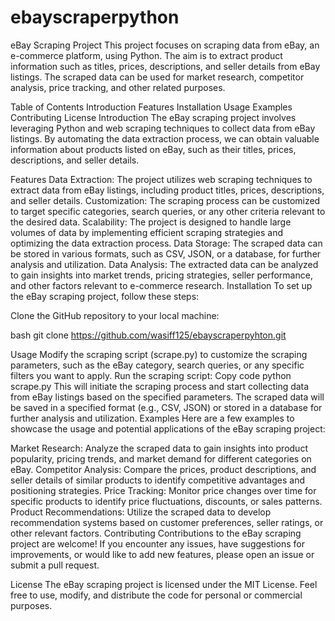 # ebayscraperpython

eBay Scraping Project
This project focuses on scraping data from eBay, an e-commerce platform, using Python. The aim is to extract product information such as titles, prices, descriptions, and seller details from eBay listings. The scraped data can be used for market research, competitor analysis, price tracking, and other related purposes.

Table of Contents
Introduction
Features
Installation
Usage
Examples
Contributing
License
Introduction
The eBay scraping project involves leveraging Python and web scraping techniques to collect data from eBay listings. By automating the data extraction process, we can obtain valuable information about products listed on eBay, such as their titles, prices, descriptions, and seller details.

Features
Data Extraction: The project utilizes web scraping techniques to extract data from eBay listings, including product titles, prices, descriptions, and seller details.
Customization: The scraping process can be customized to target specific categories, search queries, or any other criteria relevant to the desired data.
Scalability: The project is designed to handle large volumes of data by implementing efficient scraping strategies and optimizing the data extraction process.
Data Storage: The scraped data can be stored in various formats, such as CSV, JSON, or a database, for further analysis and utilization.
Data Analysis: The extracted data can be analyzed to gain insights into market trends, pricing strategies, seller performance, and other factors relevant to e-commerce research.
Installation
To set up the eBay scraping project, follow these steps:

Clone the GitHub repository to your local machine:

bash
git clone https://github.com/wasiff125/ebayscraperpyhton.git

Usage
Modify the scraping script (scrape.py) to customize the scraping parameters, such as the eBay category, search queries, or any specific filters you want to apply.
Run the scraping script:
Copy code
python scrape.py
This will initiate the scraping process and start collecting data from eBay listings based on the specified parameters.
The scraped data will be saved in a specified format (e.g., CSV, JSON) or stored in a database for further analysis and utilization.
Examples
Here are a few examples to showcase the usage and potential applications of the eBay scraping project:

Market Research: Analyze the scraped data to gain insights into product popularity, pricing trends, and market demand for different categories on eBay.
Competitor Analysis: Compare the prices, product descriptions, and seller details of similar products to identify competitive advantages and positioning strategies.
Price Tracking: Monitor price changes over time for specific products to identify price fluctuations, discounts, or sales patterns.
Product Recommendations: Utilize the scraped data to develop recommendation systems based on customer preferences, seller ratings, or other relevant factors.
Contributing
Contributions to the eBay scraping project are welcome! If you encounter any issues, have suggestions for improvements, or would like to add new features, please open an issue or submit a pull request.

License
The eBay scraping project is licensed under the MIT License. Feel free to use, modify, and distribute the code for personal or commercial purposes.

